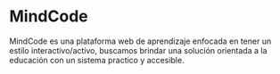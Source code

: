 # MindCode
MindCode es una plataforma web de aprendizaje enfocada en tener un estilo interactivo/activo, buscamos brindar una solución orientada a la educación con un sistema practico y accesible. 
